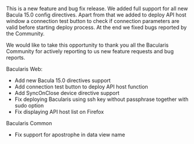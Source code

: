 
This is a new feature and bug fix release. We added full support for all
new Bacula 15.0 config directives. Apart from that we added to deploy API
host window a connection test button to check if connection parameters are
valid before starting deploy process. At the end we fixed bugs reported by
the Community.

We would like to take this opportunity to thank you all the Bacularis Community
for actively reporting to us new feature requests and bug reports.

Bacularis Web:
 - Add new Bacula 15.0 directives support
 - Add connection test button to deploy API host function
 - Add SyncOnClose device directive support
 - Fix deploying Bacularis using ssh key without passphrase together with sudo option
 - Fix displaying API host list on Firefox

Bacularis Common
 - Fix support for apostrophe in data view name

